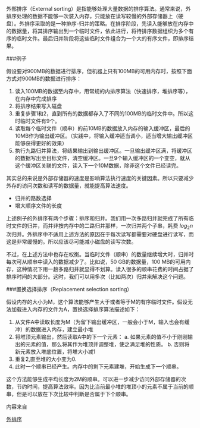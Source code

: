 外部排序（External sorting）是指能够处理大量数据的排序算法。通常来说，外排序处理的数据不能够一次装入内存，只能放在读写较慢的外部存储器上（硬盘）。外排序采取的是一种排序-归并的策略。在排序阶段，先读入能够放在内存中的数据量，将其排序输出到一个临时文件，依此进行，将待排序数据组织为多个有序的临时文件。最后归并阶段将这些临时文件组合为一个大的有序文件，即排序结果。


###例子

假设要对900MB的数据进行排序，但机器上只有100MB的可用内存时，按照下面方式对900MB的数据进行排序：

1. 读入100MB的数据至内存中，用常规的内排序算法（快速排序，堆排序等），在内存中完成排序
2. 将排序结果写入磁盘
3. 重复步骤1和2，直到所有的数据都存入了不同的100MB的临时文件中。所以这时临时文件有9个。
4. 读取每个临时文件（顺串）的前10MB的数据放入内存的输入缓冲区，最后的10MB作为输出缓冲区。（实践中，将输入缓冲适当调小，适当增大输出缓冲区能够获得更好的效果）
5. 执行九路归并算法，将结果输出到输出缓冲区。一旦输出缓冲区满，将缓冲区的数据写出至目标文件，清空缓冲区。一旦9个输入缓冲区的一个变空，就从这个缓冲区关联的文件，读入下一个10M数据，除非这个文件已经读完。


其实总的来说是外部存储器的速度是影响算法执行速度的关键因素。所以只要减少外存的访问次数和读写的数据量，就能提高算法速度。

+ 归并的路数选择
+ 增大顺序文件的长度

上述例子的外排序有两个步骤：排序和归并。我们用一次多路归并就完成了所有临时文件的归并，而并非按内存中的二路归并那样，一次归并两个子串，耗费 $log_2n$次归并。外排序中不适用上述方法的原因在于每次读写都需要对硬盘进行读写，而这是非常缓慢的。所以应该尽可能减小磁盘的读写次数。

不过，在上述方法中也存在权衡。当临时文件（顺串）的数量继续增大时，归并时每次可从顺串中读入的数据减少了。比如说，50 GB的数据量，100 MB的可用内存，这种情况下用一趟多路归并就显得不划算。读入很多的顺串花费的时间占据了排序时间的大部分。这时，我们可以用多次（比如两次）归并来解决这个问题。

###置换选择排序（Replacement selection sorting）

假设内存的大小为M，这个算法能够产生大于或者等于M的有序临时文件。假设无法加载进入内存的文件为A，置换选择排序算法描述如下：

1. 从文件A中读取长度为M（为留下输出缓冲区，一般会小于M，输入也会有缓冲）的数据进入内存，建立最小堆
2. 将堆顶元素输出，然后读取A中的下一个元素：
    a. 如果元素的值不小于刚刚输出的元素的值，那么将其作为堆顶并调整堆，使之满足堆的性质。
    b. 否则将新元素放入堆底位置，将堆大小减1
3. 重复2,直至堆的大小变为0.
4. 此时一个顺串已经产生。内存中的剩下元素建堆，开始生成下一个顺串。

这个方法能够生成平均长度为2M的顺串。可以进一步减少访问外部存储器的次数，节约时间，提高算法效率。因为比当前最小堆的堆顶小的元素不属于当前的顺串，但是可以放在下次比较中判断是否属于下个顺串。












内容来自

[外排序](https://zh.wikipedia.org/wiki/%E5%A4%96%E6%8E%92%E5%BA%8F)